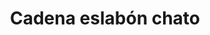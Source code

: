 ---
title: Cadena eslabón chato
date: 
draft: false

# descripcion
description : Cadena eslabón chato

materials: Plata 925

color: Plateado

dimensions: 40cm, 45cm y 50cm

code: 04-12-0079

type: "Colgantes"

categories: []

price: $3.700,00

# Images
# first image will be shown in the product page
images:
  # - image: "images/path_to_image"
  # La ubicacion de las imagenes es imagenes/Colgantes/Colgantes.Cadenas/04-12-0079-cadena-eslabon-chato
  - image: "./images/colgantes/cadenas/04-12-0079-cadena-eslabon-chato_a.JPG"
  - image: "./images/colgantes/cadenas/04-12-0079-cadena-eslabon-chato_b.JPG"
---